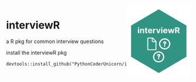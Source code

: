 
<img height='200' align='right' src='img/interviewR.png'>

# interviewR

a R pkg for common interview questions 


install the interviewR pkg
```
devtools::install_github("PythonCoderUnicorn/interviewR")
```
